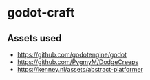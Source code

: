 # godot-craft

## Assets used

* https://github.com/godotengine/godot
* https://github.com/PygmyM/DodgeCreeps
* https://kenney.nl/assets/abstract-platformer
